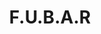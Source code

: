 ---
layout: project
title: F.U.B.A.R
priority: 
description: A RTS game i tried putting together that was set to be a mix of Total War and Dawn of War...a little overambitious perhaps.
---